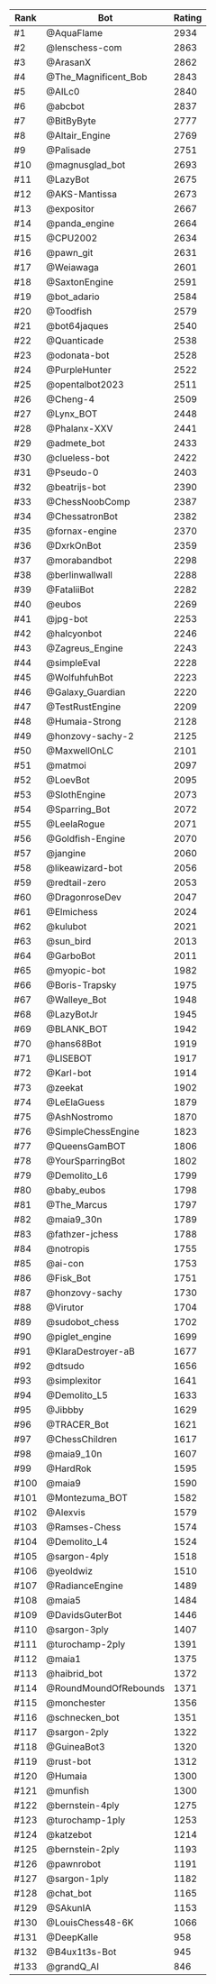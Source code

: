 Rank|Bot|Rating
---|---|---
#1|@AquaFlame|2934
#2|@lenschess-com|2863
#3|@ArasanX|2862
#4|@The_Magnificent_Bob|2843
#5|@AILc0|2840
#6|@abcbot|2837
#7|@BitByByte|2777
#8|@Altair_Engine|2769
#9|@Palisade|2751
#10|@magnusglad_bot|2693
#11|@LazyBot|2675
#12|@AKS-Mantissa|2673
#13|@expositor|2667
#14|@panda_engine|2664
#15|@CPU2002|2634
#16|@pawn_git|2631
#17|@Weiawaga|2601
#18|@SaxtonEngine|2591
#19|@bot_adario|2584
#20|@Toodfish|2579
#21|@bot64jaques|2540
#22|@Quanticade|2538
#23|@odonata-bot|2528
#24|@PurpleHunter|2522
#25|@opentalbot2023|2511
#26|@Cheng-4|2509
#27|@Lynx_BOT|2448
#28|@Phalanx-XXV|2441
#29|@admete_bot|2433
#30|@clueless-bot|2422
#31|@Pseudo-0|2403
#32|@beatrijs-bot|2390
#33|@ChessNoobComp|2387
#34|@ChessatronBot|2382
#35|@fornax-engine|2370
#36|@DxrkOnBot|2359
#37|@morabandbot|2298
#38|@berlinwallwall|2288
#39|@FataliiBot|2282
#40|@eubos|2269
#41|@jpg-bot|2253
#42|@halcyonbot|2246
#43|@Zagreus_Engine|2243
#44|@simpleEval|2228
#45|@WolfuhfuhBot|2223
#46|@Galaxy_Guardian|2220
#47|@TestRustEngine|2209
#48|@Humaia-Strong|2128
#49|@honzovy-sachy-2|2125
#50|@MaxwellOnLC|2101
#51|@matmoi|2097
#52|@LoevBot|2095
#53|@SlothEngine|2073
#54|@Sparring_Bot|2072
#55|@LeelaRogue|2071
#56|@Goldfish-Engine|2070
#57|@jangine|2060
#58|@likeawizard-bot|2056
#59|@redtail-zero|2053
#60|@DragonroseDev|2047
#61|@Elmichess|2024
#62|@kulubot|2021
#63|@sun_bird|2013
#64|@GarboBot|2011
#65|@myopic-bot|1982
#66|@Boris-Trapsky|1975
#67|@Walleye_Bot|1948
#68|@LazyBotJr|1945
#69|@BLANK_BOT|1942
#70|@hans68Bot|1919
#71|@LISEBOT|1917
#72|@Karl-bot|1914
#73|@zeekat|1902
#74|@LeElaGuess|1879
#75|@AshNostromo|1870
#76|@SimpleChessEngine|1823
#77|@QueensGamBOT|1806
#78|@YourSparringBot|1802
#79|@Demolito_L6|1799
#80|@baby_eubos|1798
#81|@The_Marcus|1797
#82|@maia9_30n|1789
#83|@fathzer-jchess|1788
#84|@notropis|1755
#85|@ai-con|1753
#86|@Fisk_Bot|1751
#87|@honzovy-sachy|1730
#88|@Virutor|1704
#89|@sudobot_chess|1702
#90|@piglet_engine|1699
#91|@KlaraDestroyer-aB|1677
#92|@dtsudo|1656
#93|@simplexitor|1641
#94|@Demolito_L5|1633
#95|@Jibbby|1629
#96|@TRACER_Bot|1621
#97|@ChessChildren|1617
#98|@maia9_10n|1607
#99|@HardRok|1595
#100|@maia9|1590
#101|@Montezuma_BOT|1582
#102|@Alexvis|1579
#103|@Ramses-Chess|1574
#104|@Demolito_L4|1524
#105|@sargon-4ply|1518
#106|@yeoldwiz|1510
#107|@RadianceEngine|1489
#108|@maia5|1484
#109|@DavidsGuterBot|1446
#110|@sargon-3ply|1407
#111|@turochamp-2ply|1391
#112|@maia1|1375
#113|@haibrid_bot|1372
#114|@RoundMoundOfRebounds|1371
#115|@monchester|1356
#116|@schnecken_bot|1351
#117|@sargon-2ply|1322
#118|@GuineaBot3|1320
#119|@rust-bot|1312
#120|@Humaia|1300
#121|@munfish|1300
#122|@bernstein-4ply|1275
#123|@turochamp-1ply|1253
#124|@katzebot|1214
#125|@bernstein-2ply|1193
#126|@pawnrobot|1191
#127|@sargon-1ply|1182
#128|@chat_bot|1165
#129|@SAkunIA|1153
#130|@LouisChess48-6K|1066
#131|@DeepKalle|958
#132|@B4ux1t3s-Bot|945
#133|@grandQ_AI|846
